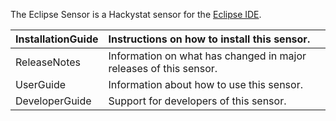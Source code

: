 The Eclipse Sensor is a Hackystat sensor for the [Eclipse IDE](http://www.eclipse.org/).

| InstallationGuide | Instructions on how to install this sensor. |
|:------------------|:--------------------------------------------|
| ReleaseNotes      | Information on what has changed in major releases of this sensor. |
| UserGuide         | Information about how to use this sensor.   |
| DeveloperGuide    | Support for developers of this sensor.      |